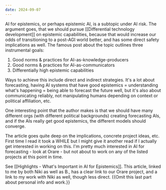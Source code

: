 ```yaml
---
date: 2024-09-07
---
```

AI for epistemics, or perhaps epistemic AI, is a subtopic under AI risk. The argument goes, that we should pursue [[Differential technology development]] on epistemic capabilities, because that would increase our odds of transitioning to a post-AGI world better, and has some direct safety implications as well. The famous post about the topic outlines three instrumental goals:

1. Good norms & practices for AI-as-knowledge-producers
2. Good norms & practices for AI-as-communicators
3. Differentially high epistemic capabilities

Ways to achieve this include direct and indirect strategies. It's a lot about forecasting, having AI systems that have good epistemics = understanding what's happening = being able to forecast the future well, but it's also about communicating reliably, not manipulating humans depending on context or political affiliation, etc. 

One interesting point that the author makes is that we should have many different orgs (with different political backgrounds) creating forecasting AIs, and if the AIs really get good epistemics, the different models should converge.

The article goes quite deep on the implications, concrete project ideas, etc. First time I read it took a WHILE but I might give it another read if I actually get interested in working on this. I'm pretty much interested in AI for forecasting - look at Orare - but not about to work on any of the listed projects at this point in time.

See [[Highlights - What's Important in AI for Epistemics]]. This article, linked to me by both Niki as well as B., has a clear link to our Orare project, and a link to my work with Niki as well, though less direct. {{Omit this last part about personal info and work.}}